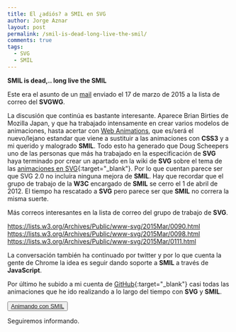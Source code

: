 ```yaml
---
title: El ¿adiós? a SMIL en SVG
author: Jorge Aznar
layout: post
permalink: /smil-is-dead-long-live-the-smil/
comments: true
tags:
  - SVG
  - SMIL
---
```


**SMIL is dead,.. long live the SMIL**

Este era el asunto de un [mail](https://lists.w3.org/Archives/Public/www-svg/2015Mar/0071.html) enviado el 17 de marzo de 2015 a la lista de correo del **SVGWG**.

<!--more-->

La discusión que continúa es bastante interesante. Aparece Brian Birties de Mozilla Japan, y que ha trabajado intensamente en crear varios modelos de animaciones, hasta acertar con [Web Animations](http://jorgeatgu.com/blog/web-animations-1-0-el-futuro-de-las-animaciones/), que es/será el nuevo/lejano estandar que viene a sustituir a las animaciones con **CSS3** y a mi querido y malogrado **SMIL**. Todo esto ha generado que Doug Scheepers uno de las personas que más ha trabajado en la especificación de **SVG** haya terminado por crear un apartado en la wiki de **SVG** sobre el tema de las [animaciones en SVG](https://www.w3.org/wiki/SVG/Animation#Animation_Semantics){:target="_blank"}. Por lo que cuentan parece ser que SVG 2.0 no incluíra ninguna mejora de **SMIL**. Hay que recordar que el grupo de trabajo de la **W3C** encargado de **SMIL** se cerro el 1 de abril de 2012. El tiempo ha rescatado a **SVG** pero parece ser que **SMIL** no correra la misma suerte.

Más correos interesantes en la lista de correo del grupo de trabajo de **SVG**.


<a target="_blank" href="https://lists.w3.org/Archives/Public/www-svg/2015Mar/0090.html">https://lists.w3.org/Archives/Public/www-svg/2015Mar/0090.html</a>
<a target="_blank" href="https://lists.w3.org/Archives/Public/www-svg/2015Mar/0098.html">https://lists.w3.org/Archives/Public/www-svg/2015Mar/0098.html</a>
<a target="_blank" href="https://lists.w3.org/Archives/Public/www-svg/2015Mar/0111.html">https://lists.w3.org/Archives/Public/www-svg/2015Mar/0111.html</a>

La conversación también ha continuado por twitter y por lo que cuenta la gente de Chrome la idea es seguir dando soporte a **SMIL** a través de **JavaScript**.

Por último he subido a mi cuenta de [GitHub](http://github.com/jorgeatgu){:target="_blank"} casi todas las animaciones que he ido realizando a lo largo del tiempo con **SVG** y **SMIL**.

<button class="boton-centrar">
  <a target="_blank" class="btn" href="https://github.com/jorgeatgu/SMIL">Animando con SMIL</a>
</button>

Seguiremos informando.